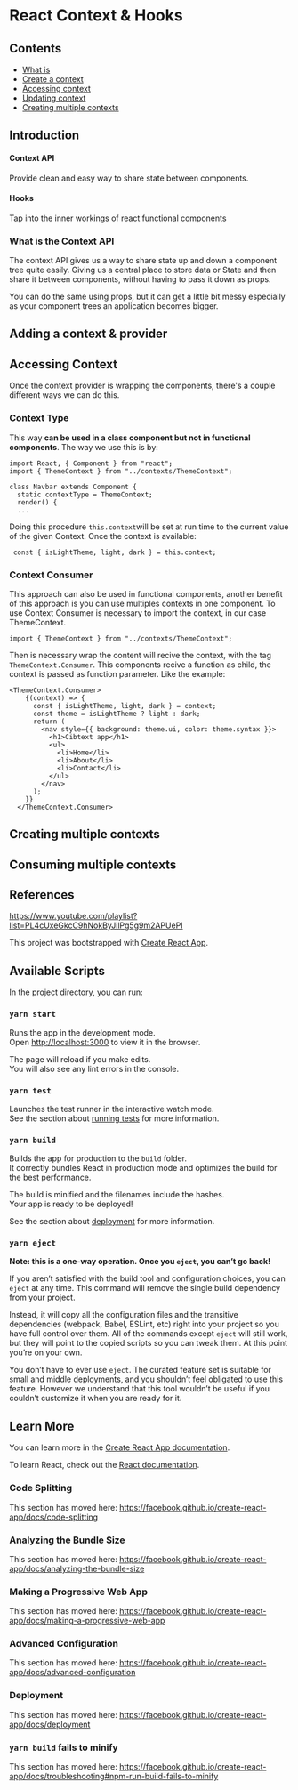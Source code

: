 # React Context & Hooks 
## Contents 

-	[What is ](#)
-	[Create a context](#)
-	[Accessing context](#)
-	[Updating context](#)
-	[Creating multiple contexts](#)

## Introduction 
#### Context API

Provide clean and easy way to share state between components. 

#### Hooks 

Tap into the inner workings of react functional components 

### What is the Context API

The context API gives us a way to share state up and down a component tree quite easily. Giving us a central place to store data or State and then share it between components, without having to pass it down as props.

You can do the same using props, but it can get a little bit messy especially as your component trees an application becomes bigger.

## Adding a context & provider

## Accessing Context

Once the context provider is wrapping the components, there's a couple different ways we can do this. 

### Context Type

This way **can be used in a class component but not in functional components**. The way we use this is by:

	import React, { Component } from "react";
	import { ThemeContext } from "../contexts/ThemeContext";
	
	class Navbar extends Component {
	  static contextType = ThemeContext;
	  render() {
	  ...

Doing this procedure <code>this.context</code>will be set at run time to the current value of the given Context. Once the context is available: 

	 const { isLightTheme, light, dark } = this.context;

### Context Consumer

This approach can also be used in functional components, another benefit of this approach is you can use multiples contexts in one component. To use Context Consumer is necessary to import the context, in our case ThemeContext.

	import { ThemeContext } from "../contexts/ThemeContext";

Then is necessary wrap the content will recive the context, with the tag <code>ThemeContext.Consumer</code>. This components recive a function as child, the context is passed as function parameter. Like the example: 

	<ThemeContext.Consumer>
        {(context) => {
          const { isLightTheme, light, dark } = context;
          const theme = isLightTheme ? light : dark;
          return (
            <nav style={{ background: theme.ui, color: theme.syntax }}>
              <h1>Cibtext app</h1>
              <ul>
                <li>Home</li>
                <li>About</li>
                <li>Contact</li>
              </ul>
            </nav>
          );
        }}
      </ThemeContext.Consumer>

## Creating multiple contexts

## Consuming multiple contexts




## References

https://www.youtube.com/playlist?list=PL4cUxeGkcC9hNokByJilPg5g9m2APUePI


This project was bootstrapped with [Create React App](https://github.com/facebook/create-react-app).

## Available Scripts

In the project directory, you can run:

### `yarn start`

Runs the app in the development mode.<br />
Open [http://localhost:3000](http://localhost:3000) to view it in the browser.

The page will reload if you make edits.<br />
You will also see any lint errors in the console.

### `yarn test`

Launches the test runner in the interactive watch mode.<br />
See the section about [running tests](https://facebook.github.io/create-react-app/docs/running-tests) for more information.

### `yarn build`

Builds the app for production to the `build` folder.<br />
It correctly bundles React in production mode and optimizes the build for the best performance.

The build is minified and the filenames include the hashes.<br />
Your app is ready to be deployed!

See the section about [deployment](https://facebook.github.io/create-react-app/docs/deployment) for more information.

### `yarn eject`

**Note: this is a one-way operation. Once you `eject`, you can’t go back!**

If you aren’t satisfied with the build tool and configuration choices, you can `eject` at any time. This command will remove the single build dependency from your project.

Instead, it will copy all the configuration files and the transitive dependencies (webpack, Babel, ESLint, etc) right into your project so you have full control over them. All of the commands except `eject` will still work, but they will point to the copied scripts so you can tweak them. At this point you’re on your own.

You don’t have to ever use `eject`. The curated feature set is suitable for small and middle deployments, and you shouldn’t feel obligated to use this feature. However we understand that this tool wouldn’t be useful if you couldn’t customize it when you are ready for it.

## Learn More

You can learn more in the [Create React App documentation](https://facebook.github.io/create-react-app/docs/getting-started).

To learn React, check out the [React documentation](https://reactjs.org/).

### Code Splitting

This section has moved here: https://facebook.github.io/create-react-app/docs/code-splitting

### Analyzing the Bundle Size

This section has moved here: https://facebook.github.io/create-react-app/docs/analyzing-the-bundle-size

### Making a Progressive Web App

This section has moved here: https://facebook.github.io/create-react-app/docs/making-a-progressive-web-app

### Advanced Configuration

This section has moved here: https://facebook.github.io/create-react-app/docs/advanced-configuration

### Deployment

This section has moved here: https://facebook.github.io/create-react-app/docs/deployment

### `yarn build` fails to minify

This section has moved here: https://facebook.github.io/create-react-app/docs/troubleshooting#npm-run-build-fails-to-minify
